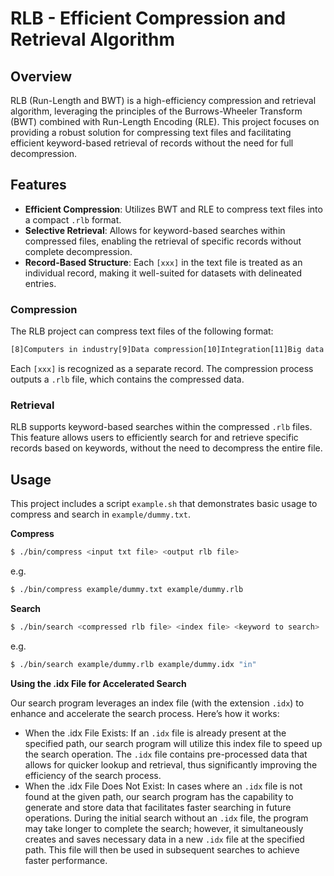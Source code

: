 # RLB - Efficient Compression and Retrieval Algorithm

## Overview

RLB (Run-Length and BWT) is a high-efficiency compression and retrieval algorithm, leveraging the principles of the Burrows-Wheeler Transform (BWT) combined with Run-Length Encoding (RLE). This project focuses on providing a robust solution for compressing text files and facilitating efficient keyword-based retrieval of records without the need for full decompression.

## Features

- **Efficient Compression**: Utilizes BWT and RLE to compress text files into a compact `.rlb` format.
- **Selective Retrieval**: Allows for keyword-based searches within compressed files, enabling the retrieval of specific records without complete decompression.
- **Record-Based Structure**: Each `[xxx]` in the text file is treated as an individual record, making it well-suited for datasets with delineated entries.

### Compression

The RLB project can compress text files of the following format:

```txt
[8]Computers in industry[9]Data compression[10]Integration[11]Big data indexing
```

Each `[xxx]` is recognized as a separate record. The compression process outputs a `.rlb` file, which contains the compressed data.

### Retrieval

RLB supports keyword-based searches within the compressed `.rlb` files. This feature allows users to efficiently search for and retrieve specific records based on keywords, without the need to decompress the entire file.



## Usage

This project includes a script `example.sh` that demonstrates basic usage to compress and search in `example/dummy.txt`. 

**Compress**

```bash
$ ./bin/compress <input txt file> <output rlb file>
```

e.g. 

```bash
$ ./bin/compress example/dummy.txt example/dummy.rlb
```

**Search**

```bash
$ ./bin/search <compressed rlb file> <index file> <keyword to search>
```

e.g.

```bash
$ ./bin/search example/dummy.rlb example/dummy.idx "in"
```



**Using the .idx File for Accelerated Search**

Our search program leverages an index file (with the extension `.idx`) to enhance and accelerate the search process. Here’s how it works:

- When the .idx File Exists: If an `.idx` file is already present at the specified path, our search program will utilize this index file to speed up the search operation. The `.idx` file contains pre-processed data that allows for quicker lookup and retrieval, thus significantly improving the efficiency of the search process.
- When the .idx File Does Not Exist: In cases where an `.idx` file is not found at the given path, our search program has the capability to generate and store data that facilitates faster searching in future operations. During the initial search without an `.idx` file, the program may take longer to complete the search; however, it simultaneously creates and saves necessary data in a new `.idx` file at the specified path. This file will then be used in subsequent searches to achieve faster performance.
